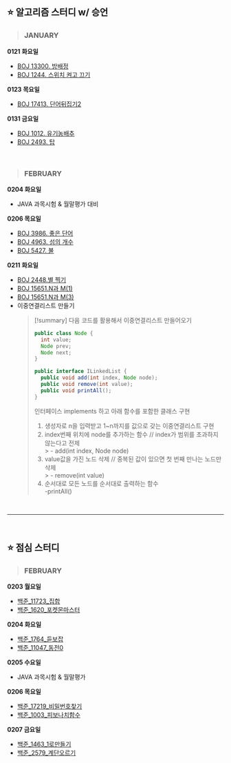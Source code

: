 
## ⭐ 알고리즘 스터디 w/ 승언

> ### JANUARY
**0121 화요일**  
- [BOJ 13300. 방배정](https://www.acmicpc.net/problem/13300)
- [BOJ 1244. 스위치 켜고 끄기](https://www.acmicpc.net/problem/1244)

**0123 목요일**
- [BOJ 17413. 단어뒤집기2](https://www.acmicpc.net/problem/17413)

**0131 금요일**
- [BOJ 1012. 유기농배추](https://www.acmicpc.net/problem/1012)
- [BOJ 2493. 탑](https://www.acmicpc.net/problem/2493)

<br/>

> ### FEBRUARY
**0204 화요일**
- JAVA 과목시험 & 월말평가 대비

**0206 목요일**
- [BOJ 3986. 좋은 단어](https://www.acmicpc.net/problem/3986)
- [BOJ 4963. 섬의 개수](https://www.acmicpc.net/problem/4963)
- [BOJ 5427. 불](https://www.acmicpc.net/problem/5427)

**0211 화요일**
- [BOJ 2448.별 찍기](https://www.acmicpc.net/problem/2448)
- [BOJ 15651.N과 M(1)](https://www.acmicpc.net/problem/15649)
- [BOJ 15651.N과 M(3)](https://www.acmicpc.net/problem/15651)
- 이중연결리스트 만들기  
  > [!summary] 다음 코드를 활용해서 이중연결리스트 만들어오기
	> ```java
	> public class Node {
	> 	int value;
	>	Node prev;
	>	Node next;
	> }
	> ```
	>
	> ```java
	> public interface ILinkedList {
	>	public void add(int index, Node node);
	>	public void remove(int value);
	>	public void printAll();
	> }
  	> ```
	>
	> 인터페이스 implements 하고 아래 함수를 포함한 클래스 구현
	>
	> 1. 생성자로 n을 입력받고 1~n까지를 값으로 갖는 이중연결리스트 구현
	> 2. index번째 위치에 node를 추가하는 함수 // index가 범위를 초과하지 않는다고 전제  
    	>	- add(int index, Node node)
	> 3. value값을 가진 노드 삭제 // 중복된 값이 있으면 첫 번째 만나는 노드만 삭제  
    	>	- remove(int value)
	> 4. 순서대로 모든 노드를 순서대로 출력하는 함수  
   	>	-printAll()


</br>

---

</br>

## ⭐ 점심 스터디

> ### FEBRUARY
**0203 월요일**
- [백준_11723_집합](https://www.acmicpc.net/problem/11723)
- [백준_1620_포켓몬마스터](https://www.acmicpc.net/problem/1620)
  
**0204 화요일**
- [백준_1764_듣보잡](https://www.acmicpc.net/problem/1764)
- [백준_11047_동전0](https://www.acmicpc.net/problem/11047)
  
**0205 수요일**
- JAVA 과목시험 & 월말평가

**0206 목요일**
- [백준_17219_비밀번호찾기](https://www.acmicpc.net/problem/17219)
- [백준_1003_피보나치함수](https://www.acmicpc.net/problem/1003)
  
**0207 금요일**
- [백준_1463_1로만들기](https://www.acmicpc.net/problem/1463)
- [백준_2579_계단오르기](https://www.acmicpc.net/problem/2579)
